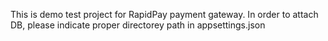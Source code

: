 This is demo test project for RapidPay payment gateway. 
In order to attach DB, please indicate proper directorey path in appsettings.json
